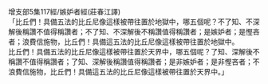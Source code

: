 增支部5集117經/嫉妒者經(莊春江譯)  
「比丘們！具備五法的比丘尼像這樣被帶往置於地獄中，哪五個呢？不了知、不深解後稱讚不值得稱讚者；不了知、不深解後不稱讚值得稱讚者；是嫉妒者；是慳吝者；浪費信施物，比丘們！具備這五法的比丘尼像這樣被帶往置於地獄中。  
比丘們！具備五法的比丘尼像這樣被帶往置於天界中，哪五個呢？了知、深解後不稱讚不值得稱讚者；了知、深解後稱讚值得稱讚者；是非嫉妒者；是非慳吝者；不浪費信施物，比丘們！具備這五法的比丘尼像這樣被帶往置於天界中。」  
  
  
